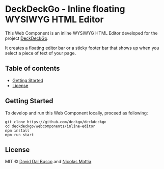 # DeckDeckGo - Inline floating WYSIWYG HTML Editor

This Web Component is an inline WYSIWYG HTML Editor developed for the project [DeckDeckGo].

It creates a floating editor bar or a sticky footer bar that shows up when you select a piece of text of your page.

## Table of contents

- [Getting Started](#getting-started)
- [License](#license)

## Getting Started

To develop and run this Web Component locally, proceed as following:

```
git clone https://github.com/deckgo/deckdeckgo
cd deckdeckgo/webcomponents/inline-editor
npm install
npm run start
```

## License

MIT © [David Dal Busco](mailto:david.dalbusco@outlook.com) and [Nicolas Mattia](mailto:nicolas@nmattia.com)

[DeckDeckGo]: https://deckdeckgo.com
